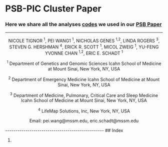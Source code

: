 # PSB-PIC Cluster Paper
### Here we share all the analyses [codes](https://github.com/DigitalHealthCenterMSSM/PSB-Cluster/PIC.R) we used in our [PSB Paper](https://psb.stanford.edu/psb-online/proceedings/psb17/tignor.pdf)
-------------------------------------------------
<p align="center">
NICOLE TIGNOR <sup>1</sup>, PEI WANG1 <sup>1</sup>, NICHOLAS GENES <sup>1,2</sup>, LINDA ROGERS <sup>3</sup>, STEVEN G. HERSHMAN <sup>4</sup>, ERICK R. SCOTT <sup>1</sup>, MICOL ZWEIG <sup>1</sup>, YU-FENG YVONNE CHAN <sup>1,2</sup>, ERIC E. SCHADT <sup>1</sup>
</p>

<p align="center">
<sup>1</sup>
Department of Genetics and Genomic Sciences
Icahn School of Medicine at Mount Sinai, New York, NY, USA
</p>

<p align="center">
<sup>2</sup>
Department of Emergency Medicine
Icahn School of Medicine at Mount Sinai, New York, NY, USA
</p>

<p align="center">
<sup>3</sup>
Department of Medicine, Pulmonary, Critical Care and Sleep Medicine
Icahn School of Medicine at Mount Sinai, New York, NY, USA
</p>

<p align="center">
<sup>4</sup>
LifeMap Solutions, Inc, New York, NY, USA
</p>

<p align="center">
Email: pei.wang@mssm.edu, eric.schadt@mssm.edu
</p>
-------------------------------------------------
## Index

1. []()
